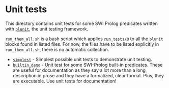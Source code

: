 # Unit tests

This directory contains unit tests for some SWI Prolog predicates written with [`plunit`](https://eu.swi-prolog.org/pldoc/doc_for?object=section(%27packages/plunit.html%27)), the unit testing framework.

`run_them_all.sh` is a bash script which applies [`run_tests/0`](https://eu.swi-prolog.org/pldoc/doc_for?object=run_tests/0)
to all the `plunit` blocks found in listed files. For now, the files have to be listed explicitly in `run_them_all.sh`,
there is no automatic collection.

- [`simplest`](simplest/) - Simplest possible unit tests to demonstrate unit testing.
- [`builtin_demo`](builtin_demo/) - Unit test for some SWI-Prolog built-in predicates. These are useful for documentation as they say a
  lot more than a long description in prose and they have a formalized, clear format. Plus, they are executable. 
  Use unit tests for documentation!



